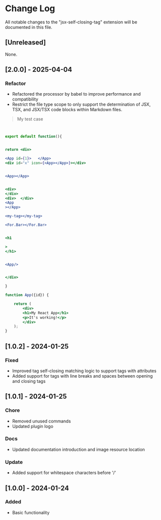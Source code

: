 # Change Log

All notable changes to the "jsx-self-closing-tag" extension will be documented in this file.

## [Unreleased]

None.

## [2.0.0] - 2025-04-04

### Refactor

- Refactored the processor by babel to improve performance and compatibility
- Restrict the file type scope to only support the determination of JSX, TSX, and JSX/TSX code blocks within Markdown
  files.

> My test case

```jsx


export default function(){


return <div>

<App id={1}>   </App>
<div id="x" icon={<App></App>}></div>


<App></App>


<div> 
</div>
<div>  </div>
<App     
></App>

<my-tag></my-tag>

<For.Bar></For.Bar>


<h1

>
</h1>


<App/>


</div>

}

function App({id}) {

    return (
        <div>
        <h1>My React App</h1>
        <p>It's working!</p>
        </div>
    );
}
```

## [1.0.2] - 2024-01-25

### Fixed

- Improved tag self-closing matching logic to support tags with attributes
- Added support for tags with line breaks and spaces between opening and closing tags

## [1.0.1] - 2024-01-25

### Chore

- Removed unused commands
- Updated plugin logo

### Docs

- Updated documentation introduction and image resource location

### Update

- Added support for whitespace characters before '/'

## [1.0.0] - 2024-01-24

### Added

- Basic functionality

